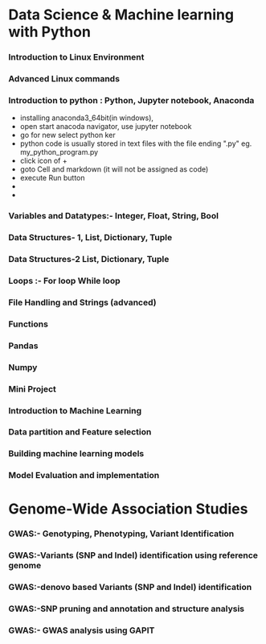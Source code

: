 # Data Science & Machine learning with Python
### Introduction to Linux Environment
### Advanced Linux commands
### Introduction to python : Python, Jupyter notebook, Anaconda
  - installing anaconda3_64bit(in windows), 
  - open start anacoda navigator, use jupyter notebook
  - go for new select python ker
  - python code is usually stored in text files with the file ending ".py" eg. my_python_program.py
  - click icon of + 
  - goto Cell and markdown (it will not be assigned as code)
  - execute Run button
  - 
  - 


### Variables and Datatypes:- Integer, Float, String, Bool
### Data Structures- 1, List, Dictionary, Tuple
### Data Structures-2 List, Dictionary, Tuple
### Loops :- For loop While loop
### File Handling and Strings (advanced)
### Functions
### Pandas
### Numpy
### Mini Project
### Introduction to Machine Learning
### Data partition and Feature selection
### Building machine learning models
### Model Evaluation and implementation

# Genome-Wide Association Studies
### GWAS:- Genotyping, Phenotyping, Variant Identification
### GWAS:-Variants (SNP and Indel) identification using reference genome
### GWAS:-denovo based Variants (SNP and Indel) identification
### GWAS:-SNP pruning and annotation and structure analysis
### GWAS:- GWAS analysis using GAPIT
